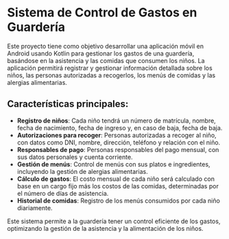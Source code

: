 # Sistema de Control de Gastos en Guardería

Este proyecto tiene como objetivo desarrollar una aplicación móvil en Android usando Kotlin para gestionar los gastos de una guardería, basándose en la asistencia y las comidas que consumen los niños. La aplicación permitirá registrar y gestionar información detallada sobre los niños, las personas autorizadas a recogerlos, los menús de comidas y las alergias alimentarias.

## Características principales:
- **Registro de niños**: Cada niño tendrá un número de matrícula, nombre, fecha de nacimiento, fecha de ingreso y, en caso de baja, fecha de baja.
- **Autorizaciones para recoger**: Personas autorizadas a recoger al niño, con datos como DNI, nombre, dirección, teléfono y relación con el niño.
- **Responsables de pago**: Personas responsables del pago mensual, con sus datos personales y cuenta corriente.
- **Gestión de menús**: Control de menús con sus platos e ingredientes, incluyendo la gestión de alergias alimentarias.
- **Cálculo de gastos**: El costo mensual de cada niño será calculado con base en un cargo fijo más los costos de las comidas, determinadas por el número de días de asistencia.
- **Historial de comidas**: Registro de los menús consumidos por cada niño diariamente.

Este sistema permite a la guardería tener un control eficiente de los gastos, optimizando la gestión de la asistencia y la alimentación de los niños.
